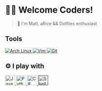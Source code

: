 # 🐱‍👓 Welcome Coders!

> 👾 I'm Matt, aRice && Dotfiles enthusiast

## Tools  
<div>
    <a href="https://archlinux.org/">
        <img alt ="Arch Linux" src= "https://img.shields.io/badge/Arch_Linux-1793D1?style=for-the-badge&logo=arch-linux&logoColor=white">
    </a>
    <a href="https://www.vim.org/">
        <img alt="Vim" src= "https://img.shields.io/badge/VIM-%2311AB00.svg?&style=for-the-badge&logo=vim&logoColor=white">
    </a>
    <a href="https://git-scm.com/">
        <img alt="Git" src= "https://img.shields.io/badge/GIT-E44C30?style=for-the-badge&logo=git&logoColor=white">
    </a>
</div>

## ⚙ I play with

<div>
    <a href="https://www.javascript.com/">
        <img alt="JavaScript" width="32em" height="32em" src="https://cdn.jsdelivr.net/gh/devicons/devicon/icons/javascript/javascript-original.svg">
    </a>
    <a href="https://www.python.org/">
        <img alt="Python" width="32em" height="32em" src="https://cdn.jsdelivr.net/gh/devicons/devicon/icons/python/python-original.svg">
    </a> 
    <a href="https://dotnet.microsoft.com/">
        <img alt="C#" width="32em" height="32em" src="./assets/cplusplus">
    </a> 
    <a href="">
        <img alt="Shell Scripting" width="32em" height="32em" src="./assets/bash">
    </a> 
</div> 
